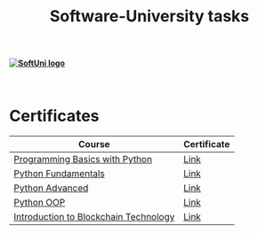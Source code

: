 <h1><p align="center"><b>Software-University tasks<p></h1>
  
<br/>
  
<a href="https://softuni.bg/trainings/courses" rel="Courses">  ![SoftUni logo][logo] <a/>
 
<br/>

[logo]: http://innovationstarterbox.bg/wp-content/uploads/2016/05/Softuni_logo_trasparent.png

<h1><b>Certificates</h1>

|**Course**|**Certificate**|
|---|---|
|<a href="https://softuni.bg/trainings/2666/programming-basics-with-python-january-2020/open" > Programming Basics with Python </a>   | <a href="https://softuni.bg/certificates/details/76801/11de81a2"> Link</a> |
|<a href="https://softuni.bg/trainings/2833/python-fundamentals-may-2020"> Python Fundamentals  </a>| <a href="https://softuni.bg/certificates/details/85587/8c5b530f"> Link</a> |
|<a href="https://softuni.bg/trainings/3013/python-advanced-september-2020"> Python Advanced  </a>| <a href="https://softuni.bg/certificates/details/90048/78eb2cc1"> Link</a> |
|<a href="https://softuni.bg/trainings/3014/python-oop-october-2020"> Python OOP  </a>| <a href="https://softuni.bg/certificates/details/94900/55068350"> Link</a> |
|<a href="https://softuni.bg/trainings/2139/introduction-to-blockchain-technology-october-2018"> Introduction to Blockchain Technology  </a>| <a href="https://softuni.bg/certificates/details/58574/3e81543c"> Link</a> |
